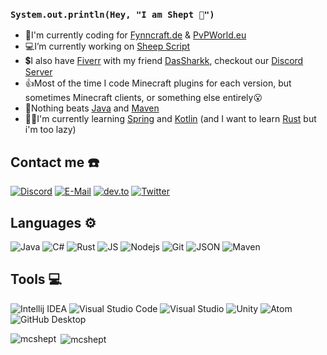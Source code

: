 ### `System.out.println(Hey, "I am Shept 👋")`

- 🔭I'm currently coding for [Fynncraft.de](https://discord.gg/m6PhQAPZbG) & [PvPWorld.eu](https://pvpworld.eu/)
- 💻I’m currently working on [Sheep Script](https://github.com/mcshept/SheepScript)
- 💲I also have [Fiverr](https://de.fiverr.com/users/dasshept/) with my friend [DasSharkk](https://github.com/DasSharkk/), checkout our [Discord Server](https://dsc.gg/dasshept)
- 👍Most of the time I code Minecraft plugins for each version, but sometimes Minecraft clients, or something else entirely😮
- 💙Nothing beats [Java](https://www.oracle.com/de/java/) and [Maven](https://maven.apache.org/)
- 👨‍🎓I'm currently learning [Spring](https://spring.io/) and [Kotlin](https://kotlinlang.org/) (and I want to learn [Rust](https://www.rust-lang.org/) but i'm too lazy)
## Contact me ☎️
[![Discord](https://img.shields.io/badge/Discord-7289da?style=flat-square&logo=discord&link=https://discord.com/users/692373101278789672)](https://discord.com/users/692373101278789672)
[![E-Mail](https://img.shields.io/badge/E--Mail-430297?style=flat-square&logo=yahoo&link=mailto:mcsheptyt@gmail.com)](mailto:mcsheptyt@gmail.com)
[![dev.to](https://img.shields.io/badge/dev.to-000000?style=flat-square&logo=dev.to&link=https://dev.to/mcshept)](https://dev.to/mcshept)
[![Twitter](https://img.shields.io/badge/Twitter-1da1f2?style=flat&logo=twitter&link=https://twitter.com/Shept16)](https://twitter.com/Shept16)
## Languages ⚙️
![Java](https://i.imgur.com/9YkvTpG.png)
![C#](https://i.imgur.com/7zN7QQF.png)
![Rust](https://i.imgur.com/r8NTB1L.png)
![JS](https://i.imgur.com/ebbYVKW.png)
![Nodejs](https://i.imgur.com/1bdqDXY.png)
![Git](https://i.imgur.com/nSQined.png)
![JSON](https://i.imgur.com/RYekFzZ.png)
![Maven](https://i.imgur.com/HuLMB33.png)

## Tools 💻
![Intellij IDEA](https://i.imgur.com/C6MuufI.png)
![Visual Studio Code](https://i.imgur.com/sK0M7l6.png)
![Visual Studio](https://i.imgur.com/dcYzfQh.png)
![Unity](https://i.imgur.com/Kgdffs7.png)
![Atom](https://i.imgur.com/L6hwmp9.png)
![GitHub Desktop](https://i.imgur.com/TNGeLEB.png)

<p><img align="left" src="https://github-readme-stats.vercel.app/api/top-langs?username=mcshept&show_icons=true&locale=en&layout=compact" alt="mcshept" /></p>

<p>&nbsp;<img align="center" src="https://github-readme-stats.vercel.app/api?username=mcshept&show_icons=true&locale=en" alt="mcshept" /></p>
